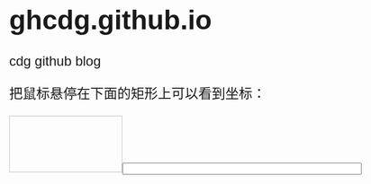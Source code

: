 # ghcdg.github.io
cdg github blog


<!DOCTYPE HTML>
<html>
<head>
<style type="text/css"> 
body
{
font-size:150%;
font-family:verdana,helvetica,arial,sans-serif;
}
</style>

<script type="text/javascript"> 
function cnvs_getCoordinates(e)
{
x=e.clientX;
y=e.clientY;
document.getElementById("xycoordinates").innerHTML="Coordinates: (" + x + "," + y + ")";
}
 
function cnvs_clearCoordinates()
{
document.getElementById("xycoordinates").innerHTML="";
}
//定义星期数组
var weekday=["星期日","星期一","星期二","星期三","星期四","星期五","星期六"];
//获取系统时间
function clock(){
    var time=new Date();
    var attime=time.getFullYear()+"年"+time.getMonths()+"月"+time.getDate()+"日"+"<span style='white-space:pre;'>+"    "
    attime= attime+time.getHours()+"时"+time.getMinutes()+"分"+time.getSeconds()+"秒"+"     星期"+week(time.get.Day());
    document.getElementById("clock").value = attime;
}
setInterval(clock,1000);//每隔1000ms就会执行一次该代码
</script>
</head>

<body style="margin:0px;">

<p>把鼠标悬停在下面的矩形上可以看到坐标：</p>

<div id="coordiv" style="float:left;width:199px;height:99px;border:1px solid #c3c3c3" onmousemove="cnvs_getCoordinates(event)" onmouseout="cnvs_clearCoordinates()"></div>
<br />
<br />
<br />
<div id="xycoordinates"></div>
 
 <!--显示系统时间-->
<form><input id="clock" type="text" size="50" /> 
 
</body>
</html>

